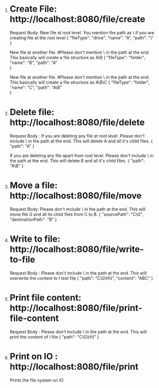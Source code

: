 
1. # Create File: http://localhost:8080/file/create

    Request Body: New file at root level. You mention the path as \\ if you are creating file at the root level
    {
      "fileType": "drive",
      "name": "A",
      "path": "\\"   
    }

    New file at another file. #Please don't mention \\ in the path at the end. This basically will create a file structure as A\\B
    {
      "fileType": "folder",
      "name": "B",
      "path": "A"   
    }

    New file at another file. #Please don't mention \\ in the path at the end. This basically will create a file structure as A\\B\\C
    {
      "fileType": "folder",
      "name": "C",
      "path": "A\\B"   
    }


2. # Delete file: http://localhost:8080/file/delete
    
    Request Body :  If you are deleting any file at root level. Please don't include \\ in the path at the end. This will delete A and all it's child files.
    {
      "path": "A"
    }

   If you are deleting any file apart from root level. Please don't include \\ in the path at the end. This will delete B and all it's child files.
   {
      "path": "A\\B"
   }
    
3. # Move a file: http://localhost:8080/file/move

   Request Body: Please don't include \\ in the path at the end. This will move file G and all its child files from C to B.
   {
     "sourcePath": "C\\G",
     "destinationPath": "B"
   }

4. # Write to file: http://localhost:8080/file/write-to-file

   Request Body : Please don't include \\ in the path at the end. This will overwrite the content to I text file
   {
       "path": "C\\G\\H\\I",
       "content": "ABC"
   }

5. # Print file content: http://localhost:8080/file/print-file-content

    Request Body : Please don't include \\ in the path at the end. This will print the content of I file
    {
        "path": "C\\G\\H\\I"
    }

6. # Print on IO : http://localhost:8080/file/print   

    Prints the file system on IO
